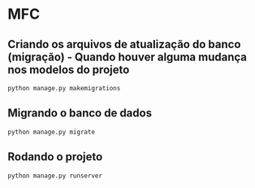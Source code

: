 # MFC


## Criando os arquivos de atualização do banco (migração) - Quando houver alguma mudança nos modelos do projeto
`python manage.py makemigrations`

## Migrando o banco de dados
`python manage.py migrate`

## Rodando o projeto
`python manage.py runserver`
